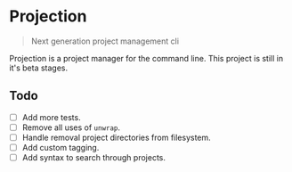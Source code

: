 # Projection

> Next generation project management cli

Projection is a project manager for the command line.
This project is still in it's beta stages.

## Todo

- [ ] Add more tests.
- [ ] Remove all uses of `unwrap`.
- [ ] Handle removal project directories from filesystem.
- [ ] Add custom tagging.
- [ ] Add syntax to search through projects.
